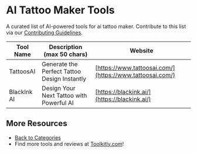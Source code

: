 # AI Tattoo Maker Tools

A curated list of AI-powered tools for ai tattoo maker. Contribute to this list via our [Contributing Guidelines](https://github.com/ToolkitlyAI/awesome-ai-tools/blob/master/CONTRIBUTING.md).

| Tool Name | Description (max 50 chars) | Website |
|-----------|----------------------------|---------|
| TattoosAI | Generate the Perfect Tattoo Design Instantly | [https://www.tattoosai.com/](https://www.tattoosai.com/) |
| BlackInk AI | Design Your Next Tattoo with Powerful AI | [https://blackink.ai/](https://blackink.ai/) |

## More Resources
- [Back to Categories](https://github.com/ToolkitlyAI/awesome-ai-tools/blob/master/README.md)
- Find more tools and reviews at [Toolkitly.com](https://toolkitly.com)!
